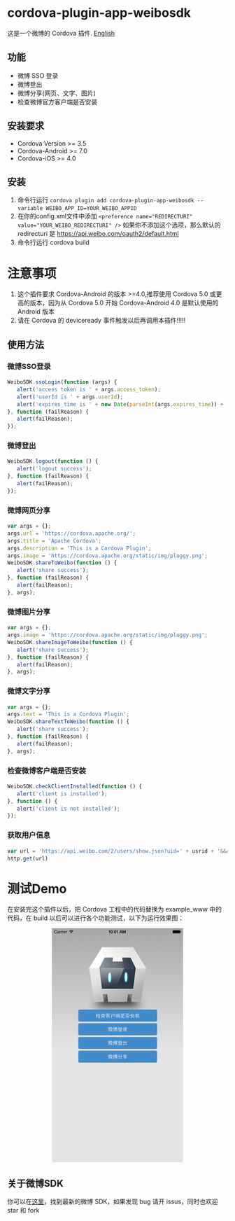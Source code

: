 # cordova-plugin-app-weibosdk

这是一个微博的 Cordova 插件. [English](https://github.com/Wgga/cordova-plugin-app-weibosdk/blob/main/README.md)

## 功能
- 微博 SSO 登录
- 微博登出
- 微博分享(网页、文字、图片)
- 检查微博官方客户端是否安装

## 安装要求
- Cordova Version >= 3.5
- Cordova-Android >= 7.0
- Cordova-iOS >= 4.0

## 安装
1. 命令行运行 ```cordova plugin add cordova-plugin-app-weibosdk --variable WEIBO_APP_ID=YOUR_WEIBO_APPID```			
2. 在你的config.xml文件中添加 ```<preference name="REDIRECTURI" value="YOUR_WEIBO_REDIRECTURI" />``` 如果你不添加这个选项，那么默认的 redirecturi 是 https://api.weibo.com/oauth2/default.html               
3. 命令行运行 cordova build   					

# 注意事项
1. 这个插件要求 Cordova-Android 的版本 >=4.0,推荐使用 Cordova 5.0 或更高的版本，因为从 Cordova 5.0 开始 Cordova-Android 4.0 是默认使用的 Android 版本
2. 请在 Cordova 的 deviceready 事件触发以后再调用本插件!!!!!  

## 使用方法
### 微博SSO登录
```Javascript
WeiboSDK.ssoLogin(function (args) {
   alert('access token is ' + args.access_token);
   alert('userId is ' + args.userId);
   alert('expires_time is ' + new Date(parseInt(args.expires_time)) + ' TimeStamp is ' + args.expires_time);
}, function (failReason) {
   alert(failReason);
});
```


### 微博登出
```Javascript
WeiboSDK.logout(function () {
   alert('logout success');
}, function (failReason) {
   alert(failReason);
});
```

### 微博网页分享
```Javascript
var args = {};
args.url = 'https://cordova.apache.org/';
args.title = 'Apache Cordova';
args.description = 'This is a Cordova Plugin';
args.image = 'https://cordova.apache.org/static/img/pluggy.png';
WeiboSDK.shareToWeibo(function () {
   alert('share success');
}, function (failReason) {
   alert(failReason);
}, args);
```

### 微博图片分享
```Javascript
var args = {};
args.image = 'https://cordova.apache.org/static/img/pluggy.png';
WeiboSDK.shareImageToWeibo(function () {
   alert('share success');
}, function (failReason) {
   alert(failReason);
}, args);
```

### 微博文字分享
```Javascript
var args = {};
args.text = 'This is a Cordova Plugin';
WeiboSDK.shareTextToWeibo(function () {
   alert('share success');
}, function (failReason) {
   alert(failReason);
}, args);
```

### 检查微博客户端是否安装
```Javascript
WeiboSDK.checkClientInstalled(function () {
   alert('client is installed');
}, function () {
   alert('client is not installed');
});
```

### 获取用户信息
```Javascript
var url = 'https://api.weibo.com/2/users/show.json?uid=' + usrid + '&&access_token=' + token;
http.get(url)
```

# 测试Demo
在安装完这个插件以后，把 Cordova 工程中的代码替换为 example_www 中的代码，在 build 以后可以进行各个功能测试，以下为运行效果图：
<div style="text-align:center"><img src="https://github.com/Wgga/cordova-plugin-app-weibosdk/blob/master/ScreenShot.png?raw=true" alt="example" style="width:300px"></div>		

## 关于微博SDK
你可以在[这里](https://github.com/sinaweibosdk)，找到最新的微博 SDK，如果发现 bug 请开 issus，同时也欢迎 star 和 fork
